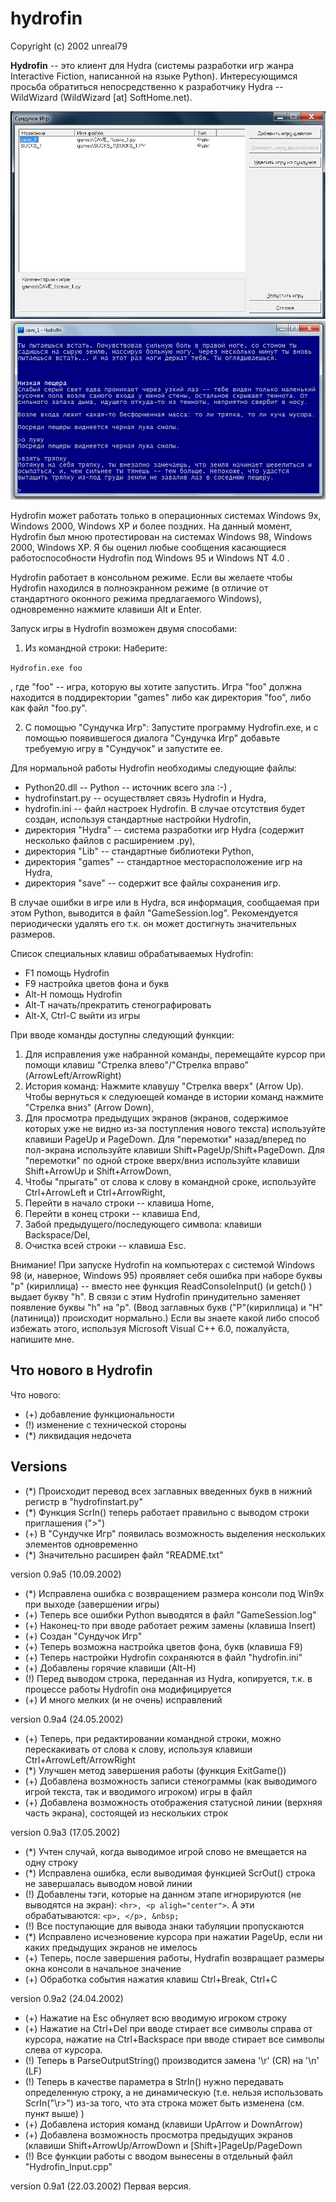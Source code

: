 # hydrofin

Copyright (c)  2002 unreal79

**Hydrofin** -- это клиент для Hydra (системы разработки игр жанра Interactive Fiction, написанной на языке Python). Интересующимся просьба
обратиться непосредственно к разработчику Hydra -- WildWizard (WildWizard [at] SoftHome.net).

![screenshot1](screenshot1.png)
![screenshot2](screenshot2.png)

Hydrofin может работать только в операционных системах Windows 9x, Windows 2000, Windows XP и более поздних. На данный момент, Hydrofin был мною протестирован на системах Windows 98, Windows 2000, Windows XP. Я бы оценил любые сообщения касающиеся работоспособности Hydrofin под Windows 95 и Windows NT 4.0 .

Hydrofin работает в консольном режиме. Если вы желаете чтобы Hydrofin находился в полноэкранном режиме (в отличие от стандартного оконного режима предлагаемого Windows), одновременно нажмите клавиши Alt и Enter.

Запуск игры в Hydrofin возможен двумя способами:

1. Из командной строки:
Наберите: 

`Hydrofin.exe foo`

, где "foo" -- игра, которую вы хотите запустить. Игра "foo" должна находится в поддиректории "games" либо как директория "foo", либо как файл "foo.py".
  
2. С помощью "Сундучка Игр":
Запустите программу Hydrofin.exe, и с помощью появившегося диалога "Сундучка Игр" добавьте требуемую игру в "Сундучок" и запустите ее.

Для нормальной работы Hydrofin необходимы следующие файлы:
* Python20.dll -- Python -- источник всего зла :-) ,
* hydrofinstart.py -- осуществляет связь Hydrofin и Hydra,
* hydrofin.ini -- файл настроек Hydrofin. В случае отсутствия будет создан, используя стандартные настройки Hydrofin,
* директория "Hydra" -- система разработки игр Hydra (содержит несколько файлов с расширением .py),
* директория "Lib" -- стандартные библиотеки Python,
* директория "games" -- стандартное месторасположение игр на Hydra,
* директория "save" -- содержит все файлы сохранения игр.

В случае ошибки в игре или в Hydra, вся информация, сообщаемая при этом Python, выводится в файл "GameSession.log". Рекомендуется периодически удалять его т.к. он может достигнуть значительных размеров.

Список специальных клавиш обрабатываемых Hydrofin:
* F1               помощь Hydrofin
* F9               настройка цветов фона и букв
* Alt-H            помощь Hydrofin
* Alt-T            начать/прекратить стенографировать
* Alt-X, Ctrl-C    выйти из игры

При вводе команды доступны следующий функции:
1. Для исправления уже набранной команды, перемещайте курсор при помощи клавиш "Стрелка влево"/"Стрелка вправо" (ArrowLeft/ArrowRight)
2. История команд:
   Нажмите клавушу "Стрелка вверх" (Arrow Up). Чтобы вернуться к следуюещей команде в истории команд нажмите "Стрелка вниз" (Arrow Down),
3. Для просмотра предыдущих экранов (экранов, содержимое которых уже не видно из-за поступления нового текста) используйте клавиши PageUp и PageDown. Для "перемотки" назад/вперед по пол-экрана используйте клавиши Shift+PageUp/Shift+PageDown. Для "перемотки" по одной строке вверх/вниз используйте клавиши Shift+ArrowUp и Shift+ArrowDown,
4. Чтобы "прыгать" от слова к слову в командной сроке, используйте Ctrl+ArrowLeft и Ctrl+ArrowRight,
5. Перейти в начало строки -- клавиша Home,
6. Перейти в конец строки -- клавиша End,
7. Забой предыдущего/последующего символа: клавиши Backspace/Del,
8. Очистка всей строки -- клавиша Esc.

Внимание! При запуске Hydrofin на компьютерах с системой Windows 98 (и, наверное, Windows 95) проявляет себя ошибка при наборе буквы "р" (кириллица) -- вместо нее функция ReadConsoleInput() (и getch() ) выдает букву "h". В связи с этим Hydrofin принудительно заменяет появление буквы "h" на "р". (Ввод заглавных букв ("Р"(кириллица) и "H"(латиница)) происходит нормально.) Если вы знаете какой либо способ избежать этого, используя Microsoft Visual C++ 6.0, пожалуйста, напишите мне.

## Что нового в Hydrofin

Что нового:
* (+) добавление функциональности
* (!) изменение с технической стороны
* (*) ликвидация недочета


## Versions
* (*) Происходит перевод всех заглавных введенных букв в нижний регистр в "hydrofinstart.py"
* (*) Функция ScrIn() теперь работает правильно с выводом строки приглашения (">")
* (+) В "Сундучке Игр" появилась возможность выделения нескольких элементов одновременно
* (*) Значительно расширен файл "README.txt"

version 0.9a5	(10.09.2002)
* (*) Исправлена ошибка с возвращением размера консоли под Win9x при выходе (завершении игры)
* (+) Теперь все ошибки Python выводятся в файл "GameSession.log"
* (+) Наконец-то при вводе работает режим замены (клавиша Insert)
* (+) Создан "Сундучок Игр"
* (+) Теперь возможна настройка цветов фона, букв (клавиша F9)
* (+) Теперь настройки Hydrofin сохраняются в файл "hydrofin.ini"
* (+) Добавлены горячие клавиши (Alt-H)
* (!) Перед выводом строка, переданная из Hydra, копируется, т.к. в процессе работы Hydrofin она модифицируется
* (+) И много мелких (и не очень) исправлений

version 0.9a4	(24.05.2002)
* (+) Теперь, при редактировании командной строки, можно перескакивать от слова к слову, используя клавиши Ctrl+ArrowLeft/ArrowRight
* (*) Улучшен метод завершения работы (функция ExitGame())
* (+) Добавлена возможность записи стенограммы (как выводимого игрой текста, так и вводимого игроком) игры в файл
* (+) Добавлена возможность отображения статусной линии (верхняя часть экрана), состоящей из нескольких строк

version 0.9a3	(17.05.2002)
* (*) Учтен случай, когда выводимое игрой слово не вмещается на одну строку
* (*) Исправлена ошибка, если выводимая функцией ScrOut() строка не завершалась выводом новой линии
* (!) Добавлены тэги, которые на данном этапе игнорируются (не выводятся на экран): `<hr>, <p aligh="center">`. А эти обрабатываются: `<p>, </p>, &nbsp;`
* (!) Все поступающие для вывода знаки табуляции пропускаются
* (*) Исправлено исчезновение курсора при нажатии PageUp, если ни каких предыдущих экранов не имелось
* (+) Теперь, после завершения работы, Hydrafin возвращает размеры окна консоли в начальное значение
* (+) Обработка события нажатия клавиш Ctrl+Break, Ctrl+C

version 0.9a2	(24.04.2002)
* (+) Нажатие на Esc обнуляет всю вводимую игроком строку
* (+) Нажатие на Ctrl+Del при вводе стирает все символы справа от курсора, нажатие на Ctrl+Backspace при вводе стирает все символы слева от курсора.
* (!) Теперь в ParseOutputString() производится замена '\r' (CR) на '\n' (LF)
* (!) Теперь в качестве параметра в StrIn() нужно передавать определенную строку, а не динамическую (т.е. нельзя использовать ScrIn("\r>") из-за того, что эта строка может быть изменена (см. пункт выше) )
* (+) Добавлена история команд (клавиши UpArrow и DownArrow)
* (+) Добавлена возможность просмотра предыдущих экранов (клавиши Shift+ArrowUp/ArrowDown и [Shift+]PageUp/PageDown
* (!) Все функции работы с вводом вынесены в отдельный файл "Hydrofin_Input.cpp"

version 0.9a1	(22.03.2002) Первая версия.
